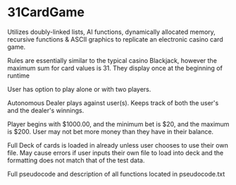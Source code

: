 # 31CardGame
Utilizes doubly-linked lists, AI functions, dynamically allocated memory, recursive functions & ASCII graphics 
to replicate an electronic casino card game.

Rules are essentially similar to the typical casino Blackjack, however the maximum sum for card values is 31. They display once at the beginning of runtime

User has option to play alone or with two players. 

Autonomous Dealer plays against user(s). Keeps track of both the user's and the dealer's winnings.

Player begins with $1000.00, and the minimum bet is $20, and the maximum is $200. User may not bet more money than they have in their balance.

Full Deck of cards is loaded in already unless user chooses to use their own file.
May cause errors if user inputs their own file to load into deck and the formatting does not match that of the test data.

Full pseudocode and description of all functions located in pseudocode.txt

